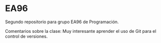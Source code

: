 # EA96
Segundo repositorio para grupo EA96 de Programación.

Comentarios sobre la clase:
Muy interesante aprender el uso de Git
para el control de versiones.


